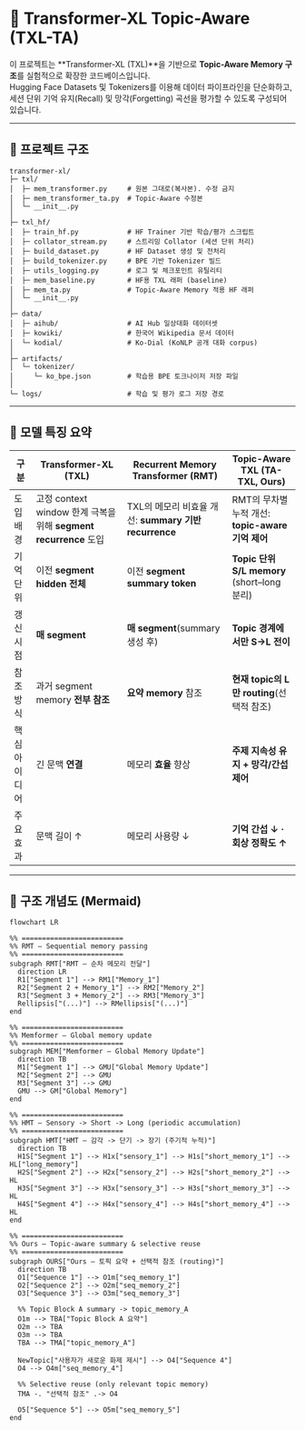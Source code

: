 # 🧠 Transformer-XL Topic-Aware (TXL-TA)

이 프로젝트는 **Transformer-XL (TXL)**을 기반으로 **Topic-Aware Memory 구조**를 실험적으로 확장한 코드베이스입니다.  
Hugging Face Datasets 및 Tokenizers를 이용해 데이터 파이프라인을 단순화하고,  
세션 단위 기억 유지(Recall) 및 망각(Forgetting) 곡선을 평가할 수 있도록 구성되어 있습니다.

---

## 📁 프로젝트 구조
```plaintext
transformer-xl/
├─ txl/
│  ├─ mem_transformer.py     # 원본 그대로(복사본). 수정 금지
│  ├─ mem_transformer_ta.py  # Topic-Aware 수정본
│  └─ __init__.py
│
├─ txl_hf/
│  ├─ train_hf.py            # HF Trainer 기반 학습/평가 스크립트
│  ├─ collator_stream.py     # 스트리밍 Collator (세션 단위 처리)
│  ├─ build_dataset.py       # HF Dataset 생성 및 전처리
│  ├─ build_tokenizer.py     # BPE 기반 Tokenizer 빌드
│  ├─ utils_logging.py       # 로그 및 체크포인트 유틸리티
│  ├─ mem_baseline.py        # HF용 TXL 래퍼 (baseline)
│  ├─ mem_ta.py              # Topic-Aware Memory 적용 HF 래퍼
│  └─ __init__.py
│
├─ data/
│  ├─ aihub/                 # AI Hub 일상대화 데이터셋
│  ├─ kowiki/                # 한국어 Wikipedia 문서 데이터
│  └─ kodial/                # Ko-Dial (KoNLP 공개 대화 corpus)
│
├─ artifacts/
│  └─ tokenizer/
│     └─ ko_bpe.json         # 학습용 BPE 토크나이저 저장 파일
│
└─ logs/                     # 학습 및 평가 로그 저장 경로
```

---

## 🧩 모델 특징 요약

| 구분 | Transformer-XL (TXL) | Recurrent Memory Transformer (RMT) | Topic-Aware TXL (TA-TXL, Ours) |
|------|-----------------------|-------------------------------------|---------------------------------|
| 도입 배경 | 고정 context window 한계 극복을 위해 **segment recurrence** 도입 | TXL의 메모리 비효율 개선: **summary 기반 recurrence** | RMT의 무차별 누적 개선: **topic-aware 기억 제어** |
| 기억 단위 | 이전 **segment hidden 전체** | 이전 **segment summary token** | **Topic 단위 S/L memory** (short–long 분리) |
| 갱신 시점 | **매 segment** | **매 segment**(summary 생성 후) | **Topic 경계에서만 S→L 전이** |
| 참조 방식 | 과거 segment memory **전부 참조** | **요약 memory** 참조 | **현재 topic의 L만 routing**(선택적 참조) |
| 핵심 아이디어 | 긴 문맥 **연결** | 메모리 **효율** 향상 | **주제 지속성 유지 + 망각/간섭 제어** |
| 주요 효과 | 문맥 길이 ↑ | 메모리 사용량 ↓ | **기억 간섭 ↓ · 회상 정확도 ↑** |

---

## 🧠 구조 개념도 (Mermaid)
```mermaid
flowchart LR

%% =========================
%% RMT — Sequential memory passing
%% =========================
subgraph RMT["RMT — 순차 메모리 전달"]
  direction LR
  R1["Segment 1"] --> RM1["Memory_1"]
  R2["Segment 2 + Memory_1"] --> RM2["Memory_2"]
  R3["Segment 3 + Memory_2"] --> RM3["Memory_3"]
  Rellipsis["(...)"] --> RMellipsis["(...)"]
end

%% =========================
%% Memformer — Global memory update
%% =========================
subgraph MEM["Memformer — Global Memory Update"]
  direction TB
  M1["Segment 1"] --> GMU["Global Memory Update"]
  M2["Segment 2"] --> GMU
  M3["Segment 3"] --> GMU
  GMU --> GM["Global Memory"]
end

%% =========================
%% HMT — Sensory -> Short -> Long (periodic accumulation)
%% =========================
subgraph HMT["HMT — 감각 -> 단기 -> 장기 (주기적 누적)"]
  direction TB
  H1S["Segment 1"] --> H1x["sensory_1"] --> H1s["short_memory_1"] --> HL["long_memory"]
  H2S["Segment 2"] --> H2x["sensory_2"] --> H2s["short_memory_2"] --> HL
  H3S["Segment 3"] --> H3x["sensory_3"] --> H3s["short_memory_3"] --> HL
  H4S["Segment 4"] --> H4x["sensory_4"] --> H4s["short_memory_4"] --> HL
end

%% =========================
%% Ours — Topic-aware summary & selective reuse
%% =========================
subgraph OURS["Ours — 토픽 요약 + 선택적 참조 (routing)"]
  direction TB
  O1["Sequence 1"] --> O1m["seq_memory_1"]
  O2["Sequence 2"] --> O2m["seq_memory_2"]
  O3["Sequence 3"] --> O3m["seq_memory_3"]

  %% Topic Block A summary -> topic_memory_A
  O1m --> TBA["Topic Block A 요약"]
  O2m --> TBA
  O3m --> TBA
  TBA --> TMA["topic_memory_A"]

  NewTopic["사용자가 새로운 화제 제시"] --> O4["Sequence 4"]
  O4 --> O4m["seq_memory_4"]

  %% Selective reuse (only relevant topic memory)
  TMA -. "선택적 참조" .-> O4

  O5["Sequence 5"] --> O5m["seq_memory_5"]
end

```
